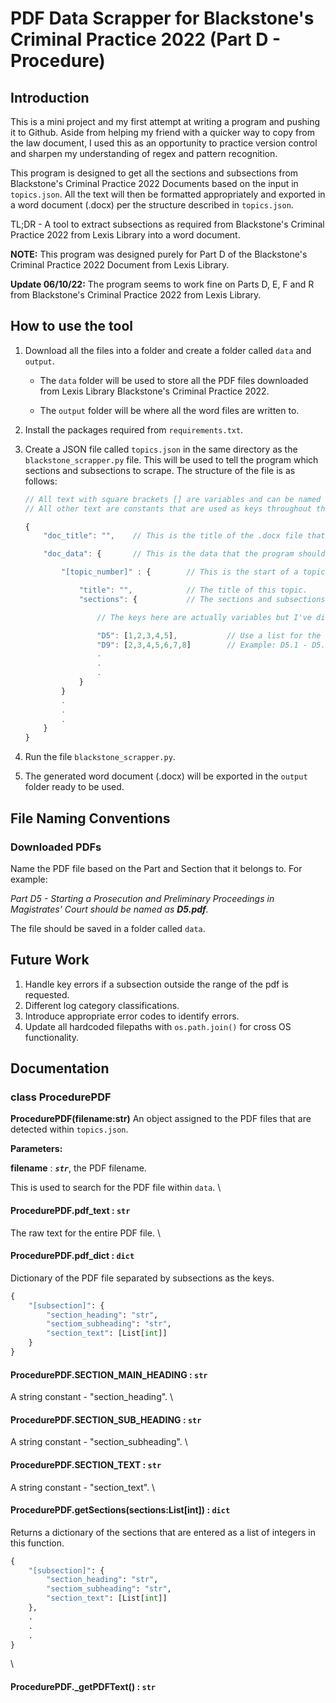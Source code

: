 # PDF Data Scrapper for Blackstone's Criminal Practice 2022 (Part D - Procedure)

## Introduction

This is a mini project and my first attempt at writing a program and pushing it to Github. Aside from helping my friend with a quicker way to copy from the law document, I used this as an opportunity to practice version control and sharpen my understanding of regex and pattern recognition.

This program is designed to get all the sections and subsections from Blackstone's Criminal Practice 2022 Documents based on the input in `topics.json`. All the text will then be formatted appropriately and exported in a word document (.docx) per the structure described in `topics.json`.

TL;DR - A tool to extract subsections as required from Blackstone's Criminal Practice 2022 from Lexis Library into a word document.

**NOTE:** This program was designed purely for Part D of the Blackstone's Criminal Practice 2022 Document from Lexis Library. 

**Update 06/10/22:** The program seems to work fine on Parts D, E, F and R from Blackstone's Criminal Practice 2022 from Lexis Library.

## How to use the tool

1. Download all the files into a folder and create a folder called `data` and `output`.

    * The `data` folder will be used to store all the PDF files downloaded from Lexis Library Blackstone's Criminal Practice 2022.

    * The `output` folder will be where all the word files are written to.

2. Install the packages required from `requirements.txt`.

3. Create a JSON file called `topics.json` in the same directory as the `blackstone_scrapper.py` file. This will be used to tell the program which sections and subsections to scrape. The structure of the file is as follows:

    ```js
    // All text with square brackets [] are variables and can be named according to preference.
    // All other text are constants that are used as keys throughout the program.

    {
        "doc_title": "",    // This is the title of the .docx file that will be created.

        "doc_data": {       // This is the data that the program should look for.

            "[topic_number]" : {        // This is the start of a topic. There can be as many topics as you want within this JSON file.

                "title": "",            // The title of this topic.
                "sections": {           // The sections and subsections that the progrma should look for

                    // The keys here are actually variables but I've displayed them as text as an example situation.

                    "D5": [1,2,3,4,5],           // Use a list for the subsections within that particular section 
                    "D9": [2,3,4,5,6,7,8]        // Example: D5.1 - D5.5 and D9.2 - D9.8
                    .
                    .
                    .
                }
            }
            .
            .
            .
        }
    }
    ```

4. Run the file `blackstone_scrapper.py`.

5. The generated word document (.docx) will be exported in the `output` folder ready to be used.

## File Naming Conventions

### Downloaded PDFs

Name the PDF file based on the Part and Section that it belongs to. For example:

*Part D5 - Starting a Prosecution and Preliminary Proceedings in Magistrates' Court should be named as **D5.pdf**.*

The file should be saved in a folder called `data`.

## Future Work

1. Handle key errors if a subsection outside the range of the pdf is requested.
2. Different log category classifications.
3. Introduce appropriate error codes to identify errors.
4. Update all hardcoded filepaths with `os.path.join()` for cross OS functionality.

## Documentation

### class ProcedurePDF
**ProcedurePDF(filename:str)**
An object assigned to the PDF files that are detected within `topics.json`.

**Parameters:**     

**filename** : ***`str`***, the PDF filename.

This is used to search for the PDF file within `data`.
\

#### ProcedurePDF.pdf_text : `str`
The raw text for the entire PDF file.
\

#### ProcedurePDF.pdf_dict : `dict`
Dictionary of the PDF file separated by subsections as the keys.

```py
{
    "[subsection]": {
        "section_heading": "str",
        "sectiom_subheading": "str",
        "section_text": [List[int]]
    }
}
```


#### ProcedurePDF.SECTION_MAIN_HEADING : `str`
A string constant - "section_heading".
\

#### ProcedurePDF.SECTION_SUB_HEADING : `str`
A string constant - "section_subheading".
\

#### ProcedurePDF.SECTION_TEXT : `str`
A string constant - "section_text".
\

#### ProcedurePDF.getSections(sections:List[int]) : `dict`
Returns a dictionary of the sections that are entered as a list of integers in this function.

```py
{
    "[subsection]": {
        "section_heading": "str",
        "sectiom_subheading": "str",
        "section_text": [List[int]]
    },
    .
    .
    .
}
```
\

#### ProcedurePDF._getPDFText() : `str`
